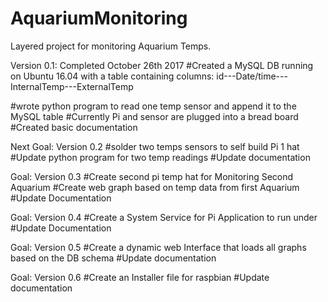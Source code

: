 # AquariumMonitoring
Layered project for monitoring Aquarium Temps. 

Version 0.1: Completed October 26th 2017
#Created a MySQL DB running on Ubuntu 16.04 with a table containing columns:
id---Date/time---InternalTemp---ExternalTemp

#wrote python program to read one temp sensor and append it to the MySQL table
#Currently Pi and sensor are plugged into a bread board
#Created basic documentation

Next Goal: Version 0.2
#solder two temps sensors to self build Pi 1 hat
#Update python program for two temp readings
#Update documentation

Goal: Version 0.3
#Create second pi temp hat for Monitoring Second Aquarium
#Create web graph based on temp data from first Aquarium
#Update Documentation

Goal: Version 0.4 
#Create a System Service for Pi Application to run under
#Update Documentation

Goal: Version 0.5
#Create a dynamic web Interface that loads all graphs based on the DB schema
#Update documentation

Goal: Version 0.6
#Create an Installer file for raspbian
#Update documentation
